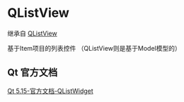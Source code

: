 # QListView

继承自 [QListView](../47-QListView/00-QListView-列表视图.md)

基于Item项目的列表控件 （QListView则是基于Model模型的）

## Qt 官方文档

[Qt 5.15-官方文档-QListWidget](https://doc.qt.io/qt-5.15/qlistwidget.html)